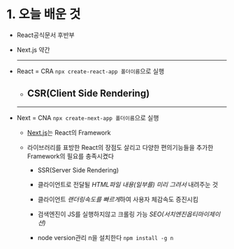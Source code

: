 # 1. 오늘 배운 것

- React공식문서 후반부
- Next.js 약간
  <hr/>
- React = CRA `npx create-react-app 폴더이름`으로 실행

  - ## CSR(Client Side Rendering)
  <hr/>

- Next = CNA `npx create-next-app 폴더이름`으로 실행

  - [Next.js](https://nextjs.org/)는 React의 Framework
  - 라이브러리를 표방한 React의 장점도 살리고 다양한 편의기능들을 추가한 Framework의 필요를 충족시켰다

    - SSR(Server Side Rendering)
    - 클라이언트로 전달될 _HTML파일 내용(일부를) 미리 그려서_ 내려주눈 것
    - 클라이언트 *랜더링속도를 빠르게*하여 사용자 체감속도 증진시킴
    - 검색엔진이 JS를 실행하지않고 크롤링 가능 _SEO(서치엔진옵티마이제이션)_

    - node version관리 n을 설치한다 `npm install -g n`
